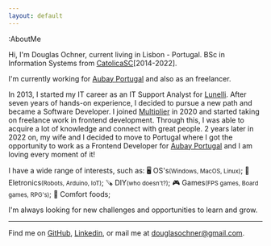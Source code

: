 ```yaml
---
layout: default
---
```


:AboutMe

Hi, I'm Douglas Ochner, current living in Lisbon - Portugal.
BSc in Information Systems from [CatolicaSC](https://www.catolicasc.org.br/)\[2014-2022\].

I'm currently working for [Aubay Portugal](https://www.aubay.pt/) and also as an freelancer.

In 2013, I started my IT career as an IT Support Analyst for [Lunelli](https://www.lunelli.com.br). After seven years of hands-on experience, I decided to pursue a new path and became a Software Developer. I joined [Multiplier](https://www.multiplier.com.br/) in 2020 and started taking on freelance work in frontend development. Through this, I was able to acquire a lot of knowledge and connect with great people. 2 years later in 2022 on, my wife and I decided to move to Portugal where I got the opportunity to work as a Frontend Developer for  [Aubay Portugal](https://www.aubay.pt/) and I am loving every moment of it!

I have a wide range of interests, such as:
🖥️ OS's<small>(Windows, MacOS, Linux)</small>;
🤖 Eletronics<small>(Robots, Arduino, IoT)</small>;
🪚 DIY<small>(who doesn't?)</small>;
🎮 Games<small>(FPS games, Board games, RPG's)</small>;
🍔 Comfort foods;

I'm always looking for new challenges and opportunities to learn and grow.

***

Find me on [GitHub](https://github.com/dochner), [Linkedin](https://www.linkedin.com/in/douglasochner), or mail me at [douglasochner@gmail.com](mailto:douglasochner@gmail.com).
